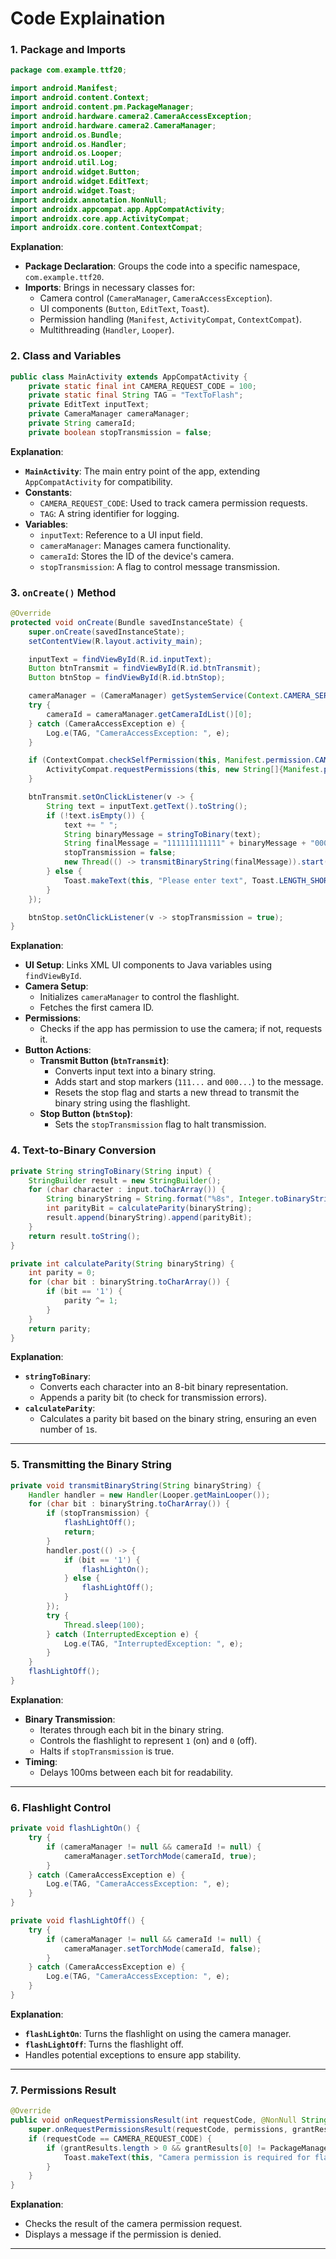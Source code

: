 # Code Explaination

### **1. Package and Imports**
```java
package com.example.ttf20;

import android.Manifest;
import android.content.Context;
import android.content.pm.PackageManager;
import android.hardware.camera2.CameraAccessException;
import android.hardware.camera2.CameraManager;
import android.os.Bundle;
import android.os.Handler;
import android.os.Looper;
import android.util.Log;
import android.widget.Button;
import android.widget.EditText;
import android.widget.Toast;
import androidx.annotation.NonNull;
import androidx.appcompat.app.AppCompatActivity;
import androidx.core.app.ActivityCompat;
import androidx.core.content.ContextCompat;
```

**Explanation**:
- **Package Declaration**: Groups the code into a specific namespace, `com.example.ttf20`.
- **Imports**: Brings in necessary classes for:
  - Camera control (`CameraManager`, `CameraAccessException`).
  - UI components (`Button`, `EditText`, `Toast`).
  - Permission handling (`Manifest`, `ActivityCompat`, `ContextCompat`).
  - Multithreading (`Handler`, `Looper`).


### **2. Class and Variables**
```java
public class MainActivity extends AppCompatActivity {
    private static final int CAMERA_REQUEST_CODE = 100;
    private static final String TAG = "TextToFlash";
    private EditText inputText;
    private CameraManager cameraManager;
    private String cameraId;
    private boolean stopTransmission = false;
```

**Explanation**:
- **`MainActivity`**: The main entry point of the app, extending `AppCompatActivity` for compatibility.
- **Constants**:
  - `CAMERA_REQUEST_CODE`: Used to track camera permission requests.
  - `TAG`: A string identifier for logging.
- **Variables**:
  - `inputText`: Reference to a UI input field.
  - `cameraManager`: Manages camera functionality.
  - `cameraId`: Stores the ID of the device's camera.
  - `stopTransmission`: A flag to control message transmission.


### **3. `onCreate()` Method**
```java
@Override
protected void onCreate(Bundle savedInstanceState) {
    super.onCreate(savedInstanceState);
    setContentView(R.layout.activity_main);

    inputText = findViewById(R.id.inputText);
    Button btnTransmit = findViewById(R.id.btnTransmit);
    Button btnStop = findViewById(R.id.btnStop);

    cameraManager = (CameraManager) getSystemService(Context.CAMERA_SERVICE);
    try {
        cameraId = cameraManager.getCameraIdList()[0];
    } catch (CameraAccessException e) {
        Log.e(TAG, "CameraAccessException: ", e);
    }

    if (ContextCompat.checkSelfPermission(this, Manifest.permission.CAMERA) != PackageManager.PERMISSION_GRANTED) {
        ActivityCompat.requestPermissions(this, new String[]{Manifest.permission.CAMERA}, CAMERA_REQUEST_CODE);
    }

    btnTransmit.setOnClickListener(v -> {
        String text = inputText.getText().toString();
        if (!text.isEmpty()) {
            text += " ";
            String binaryMessage = stringToBinary(text);
            String finalMessage = "111111111111" + binaryMessage + "000000000000";
            stopTransmission = false;
            new Thread(() -> transmitBinaryString(finalMessage)).start();
        } else {
            Toast.makeText(this, "Please enter text", Toast.LENGTH_SHORT).show();
        }
    });

    btnStop.setOnClickListener(v -> stopTransmission = true);
}
```

**Explanation**:
- **UI Setup**: Links XML UI components to Java variables using `findViewById`.
- **Camera Setup**:
  - Initializes `cameraManager` to control the flashlight.
  - Fetches the first camera ID.
- **Permissions**:
  - Checks if the app has permission to use the camera; if not, requests it.
- **Button Actions**:
  - **Transmit Button (`btnTransmit`)**:
    - Converts input text into a binary string.
    - Adds start and stop markers (`111...` and `000...`) to the message.
    - Resets the stop flag and starts a new thread to transmit the binary string using the flashlight.
  - **Stop Button (`btnStop`)**:
    - Sets the `stopTransmission` flag to halt transmission.


### **4. Text-to-Binary Conversion**
```java
private String stringToBinary(String input) {
    StringBuilder result = new StringBuilder();
    for (char character : input.toCharArray()) {
        String binaryString = String.format("%8s", Integer.toBinaryString(character)).replaceAll(" ", "0");
        int parityBit = calculateParity(binaryString);
        result.append(binaryString).append(parityBit);
    }
    return result.toString();
}

private int calculateParity(String binaryString) {
    int parity = 0;
    for (char bit : binaryString.toCharArray()) {
        if (bit == '1') {
            parity ^= 1;
        }
    }
    return parity;
}
```

**Explanation**:
- **`stringToBinary`**:
  - Converts each character into an 8-bit binary representation.
  - Appends a parity bit (to check for transmission errors).
- **`calculateParity`**:
  - Calculates a parity bit based on the binary string, ensuring an even number of `1`s.

---

### **5. Transmitting the Binary String**
```java
private void transmitBinaryString(String binaryString) {
    Handler handler = new Handler(Looper.getMainLooper());
    for (char bit : binaryString.toCharArray()) {
        if (stopTransmission) {
            flashLightOff();
            return;
        }
        handler.post(() -> {
            if (bit == '1') {
                flashLightOn();
            } else {
                flashLightOff();
            }
        });
        try {
            Thread.sleep(100);
        } catch (InterruptedException e) {
            Log.e(TAG, "InterruptedException: ", e);
        }
    }
    flashLightOff();
}
```

**Explanation**:
- **Binary Transmission**:
  - Iterates through each bit in the binary string.
  - Controls the flashlight to represent `1` (on) and `0` (off).
  - Halts if `stopTransmission` is true.
- **Timing**:
  - Delays 100ms between each bit for readability.

---

### **6. Flashlight Control**
```java
private void flashLightOn() {
    try {
        if (cameraManager != null && cameraId != null) {
            cameraManager.setTorchMode(cameraId, true);
        }
    } catch (CameraAccessException e) {
        Log.e(TAG, "CameraAccessException: ", e);
    }
}

private void flashLightOff() {
    try {
        if (cameraManager != null && cameraId != null) {
            cameraManager.setTorchMode(cameraId, false);
        }
    } catch (CameraAccessException e) {
        Log.e(TAG, "CameraAccessException: ", e);
    }
}
```

**Explanation**:
- **`flashLightOn`**: Turns the flashlight on using the camera manager.
- **`flashLightOff`**: Turns the flashlight off.
- Handles potential exceptions to ensure app stability.

---

### **7. Permissions Result**
```java
@Override
public void onRequestPermissionsResult(int requestCode, @NonNull String[] permissions, @NonNull int[] grantResults) {
    super.onRequestPermissionsResult(requestCode, permissions, grantResults);
    if (requestCode == CAMERA_REQUEST_CODE) {
        if (grantResults.length > 0 && grantResults[0] != PackageManager.PERMISSION_GRANTED) {
            Toast.makeText(this, "Camera permission is required for flash control", Toast.LENGTH_SHORT).show();
        }
    }
}
```

**Explanation**:
- Checks the result of the camera permission request.
- Displays a message if the permission is denied.

---
